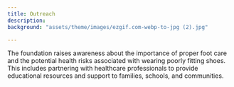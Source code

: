 ```yaml
---
title: Outreach
description: 
background: "assets/theme/images/ezgif.com-webp-to-jpg (2).jpg"

---
```


The foundation raises awareness about the importance of proper foot care and the potential health risks associated with wearing poorly fitting shoes. This includes partnering with healthcare professionals to provide educational resources and support to families, schools, and communities.

